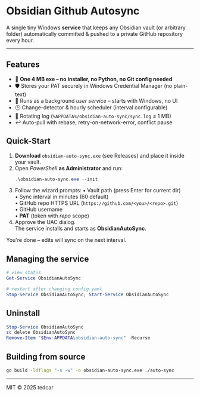 # Obsidian Github Autosync

A single tiny Windows **service** that keeps any Obsidian vault (or arbitrary folder) automatically committed & pushed to a private GitHub repository every hour.

---

## Features
* 💾 **One 4 MB exe – no installer, no Python, no Git config needed**
* 🛡️ Stores your PAT securely in Windows Credential Manager (no plain-text)
* 🔄 Runs as a background *user service* – starts with Windows, no UI
* 🕒 Change-detector & hourly scheduler (interval configurable)
* 📜 Rotating log (`%APPDATA%/obsidian-auto-sync/sync.log` ≤ 1 MB)
* ↩️ Auto-pull with rebase, retry-on-network-error, conflict pause

## Quick-Start
1. **Download** `obsidian-auto-sync.exe` (see Releases) and place it inside your vault.
2. Open *PowerShell* **as Administrator** and run:
   ```powershell
   .\obsidian-auto-sync.exe --init
   ```
3. Follow the wizard prompts:
   • Vault path (press Enter for current dir)  
   • Sync interval in minutes (60 default)  
   • GitHub repo HTTPS URL (`https://github.com/<you>/<repo>.git`)  
   • GitHub username  
   • **PAT** (token with *repo* scope)
4. Approve the UAC dialog.  
   The service installs and starts as **ObsidianAutoSync**.

You're done – edits will sync on the next interval.

## Managing the service
```powershell
# view status
Get-Service ObsidianAutoSync

# restart after changing config.yaml
Stop-Service ObsidianAutoSync; Start-Service ObsidianAutoSync
```

## Uninstall
```powershell
Stop-Service ObsidianAutoSync
sc delete ObsidianAutoSync
Remove-Item "$Env:APPDATA\obsidian-auto-sync" -Recurse
```

## Building from source
```bash
go build -ldflags "-s -w" -o obsidian-auto-sync.exe ./auto-sync
```

---
MIT © 2025 tedcar 
